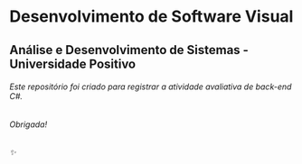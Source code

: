 # Desenvolvimento de Software Visual 
## Análise e Desenvolvimento de Sistemas - Universidade Positivo

###### Este repositório foi criado para registrar a atividade avaliativa de back-end C#.

###### Obrigada!
###### :sparkles:
